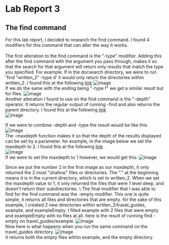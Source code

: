 # Lab Report 3
## The find command
For this lab report, I decided to research the find command. I found 4 modifiers for this command that can alter the way it works. 
\
\
The first alteration to the find command is the "-type" modifier. Adding this after the find command with the argument you pass through, makes it so that the search for that argument will return only results that match the type you specified. For example. If in the docsearch directory, we were to run 'find "written_2" -type d' it would only return the directories within written_2. I found this at the following [link](https://adamtheautomator.com/bash-find/#:~:text=The%20Bash%20find%20Command%20101,-Finding%20a%20file&text=The%20find%20command%20allows%20you,a%20folder%20on%20your%20computer.)
![image](https://user-images.githubusercontent.com/122570367/220237731-1bdb0918-1269-4935-93ff-168c961242b3.png)
\
If we do the same with the ending being "-type f" we get a similar result but for files.
![image](https://user-images.githubusercontent.com/122570367/220239400-25c1fdf5-0a4c-4760-9a95-31ca5628ffc2.png)  \
Another alteration I found to use on the find command is the "-depth" operator. It returns the regular output of running -find and also returns the parent directory. I found this at the following [link](https://adamtheautomator.com/bash-find/#:~:text=The%20Bash%20find%20Command%20101,-Finding%20a%20file&text=The%20find%20command%20allows%20you,a%20folder%20on%20your%20computer.) \
![image](https://user-images.githubusercontent.com/122570367/220240333-33127884-973e-458b-94d0-7058c9369d53.png)  

If we were to combine -depth and -type the result would be like this: \
![image](https://user-images.githubusercontent.com/122570367/220240469-9fc44334-360c-4369-957e-f1ed91ac8997.png)  
The -maxdepth function makes it so that the depth of the results displayed can be set by a parameter. for example, in the image below we set the maxdepth to 2. I found this at the following [link](https://adamtheautomator.com/bash-find/#:~:text=The%20Bash%20find%20Command%20101,-Finding%20a%20file&text=The%20find%20command%20allows%20you,a%20folder%20on%20your%20computer.) \
![image](https://user-images.githubusercontent.com/122570367/220242865-00f96d61-2588-433b-905e-938a5cc44827.png) \
If we were to set the maxdepth to 1 however, we would get this:
![image](https://user-images.githubusercontent.com/122570367/220242896-105f7ef3-accf-4b82-a44d-8642a7539519.png) 

Since we put the number 2 in the first image as our maxdepth, it only returned the 2 most "shallow" files or directories. The "." at the beginning means it is in the current directory, which is set to written_2. When we set the maxdepth value to 1, it only returned the files that were 1 level deep, and doesn't return their subdirectories. 
\ 
The final modifier that I was able to find for the find command was the -empty modifier. This one is quite simple, it returns all files and directories that are empty. for the sake of this example, I created 2 new directories within written_2/travel_guides, example, and exampleEmpty. I filled example with 2 files that were empty and exampleEmpty with no files at all. here is the result of running find -empty on travel_guides/example. 
![image](https://user-images.githubusercontent.com/122570367/220244667-917ca258-401e-4817-9df8-739af98d69f5.png) \
Now here is what happens when you run the same command on the travel_guides directory. 
![image](https://user-images.githubusercontent.com/122570367/220244437-5ad1e03f-151a-4100-b90f-801b23aca4ae.png) \
It returns both the empty files within example, and the empty directory. 







